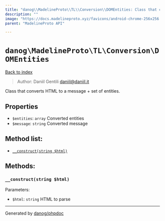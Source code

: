 ```yaml
---
title: "danog\\MadelineProto\\TL\\Conversion\\DOMEntities: Class that converts HTML to a message + set of entities."
description: ""
image: "https://docs.madelineproto.xyz/favicons/android-chrome-256x256.png"
parent: "MadelineProto API"

---
```

# `danog\MadelineProto\TL\Conversion\DOMEntities`
[Back to index](../../../../index.html)

> Author: Daniil Gentili <daniil@daniil.it>  
  

Class that converts HTML to a message + set of entities.  



## Properties
* `$entities`: `array` Converted entities
* `$message`: `string` Converted message

## Method list:
* [`__construct(string $html)`](#__construct)

## Methods:
### <a name="__construct"></a> `__construct(string $html)`




Parameters:

* `$html`: `string` HTML to parse  



---
Generated by [danog/phpdoc](https://phpdoc.daniil.it)
